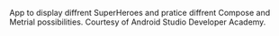 App to display diffrent SuperHeroes and pratice diffrent Compose and Metrial possibilities.
Courtesy of Android Studio Developer Academy.
